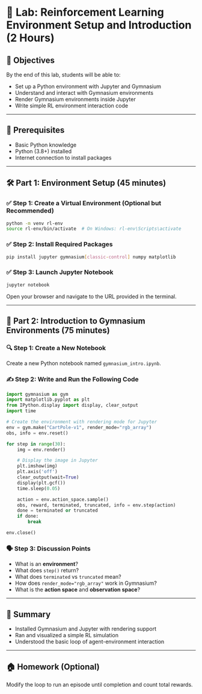 
# 🧪 Lab: Reinforcement Learning Environment Setup and Introduction (2 Hours)

## 🎯 Objectives
By the end of this lab, students will be able to:
- Set up a Python environment with Jupyter and Gymnasium
- Understand and interact with Gymnasium environments
- Render Gymnasium environments inside Jupyter
- Write simple RL environment interaction code

---

## 🧰 Prerequisites
- Basic Python knowledge
- Python (3.8+) installed
- Internet connection to install packages

---

## 🛠️ Part 1: Environment Setup (45 minutes)

### ✅ Step 1: Create a Virtual Environment (Optional but Recommended)
```bash
python -m venv rl-env
source rl-env/bin/activate  # On Windows: rl-env\Scripts\activate
```

### ✅ Step 2: Install Required Packages
```bash
pip install jupyter gymnasium[classic-control] numpy matplotlib
```

### ✅ Step 3: Launch Jupyter Notebook
```bash
jupyter notebook
```

Open your browser and navigate to the URL provided in the terminal.

---

## 🧪 Part 2: Introduction to Gymnasium Environments (75 minutes)

### 🔍 Step 1: Create a New Notebook

Create a new Python notebook named `gymnasium_intro.ipynb`.

### ✍️ Step 2: Write and Run the Following Code
```python
import gymnasium as gym
import matplotlib.pyplot as plt
from IPython.display import display, clear_output
import time

# Create the environment with rendering mode for Jupyter
env = gym.make("CartPole-v1", render_mode="rgb_array")
obs, info = env.reset()

for step in range(30):
    img = env.render()

    # Display the image in Jupyter
    plt.imshow(img)
    plt.axis('off')
    clear_output(wait=True)
    display(plt.gcf())
    time.sleep(0.05)

    action = env.action_space.sample()
    obs, reward, terminated, truncated, info = env.step(action)
    done = terminated or truncated
    if done:
        break

env.close()
```

### 🗣️ Step 3: Discussion Points
- What is an **environment**?
- What does `step()` return?
- What does `terminated` vs `truncated` mean?
- How does `render_mode="rgb_array"` work in Gymnasium?
- What is the **action space** and **observation space**?

---

## 📘 Summary
- Installed Gymnasium and Jupyter with rendering support
- Ran and visualized a simple RL simulation
- Understood the basic loop of agent-environment interaction

---

## 🏠 Homework (Optional)
Modify the loop to run an episode until completion and count total rewards.
